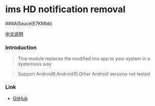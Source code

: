 # ims HD notification removal
###AiSauce(E7KMbb)

[中文说明](https://github.com/E7KMbb/ims/blob/master/README_zh.md)

### Introduction
> This module replaces the modified ims app to your system in a systemless way

> Support Android9 Android10.Other Android versions not tested

### Link
* [GitHub](https://github.com/E7KMbb/ims)
